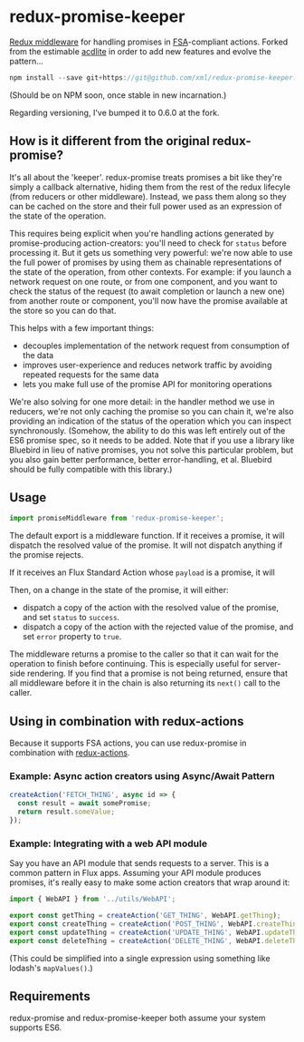 redux-promise-keeper
====================

<!-- [![build status](https://img.shields.io/travis/acdlite/redux-promise/master.svg?style=flat-square)](https://travis-ci.org/acdlite/redux-promise)
[![npm version](https://img.shields.io/npm/v/redux-promise.svg?style=flat-square)](https://www.npmjs.com/package/redux-promise) -->

[Redux middleware](https://github.com/gaearon/redux/blob/master/docs/middleware.md) for handling promises in [FSA](https://github.com/acdlite/flux-standard-action)-compliant actions. Forked from the estimable [acdlite](https://github.com/acdlite/) in order to add new features and evolve the pattern...

```js
npm install --save git+https://git@github.com/xml/redux-promise-keeper.git
```
(Should be on NPM soon, once stable in new incarnation.)

Regarding versioning, I've bumped it to 0.6.0 at the fork. 

## How is it different from the original redux-promise? 

It's all about the 'keeper'. redux-promise treats promises a bit like they're simply a callback alternative, hiding them from the rest of the redux lifecyle (from reducers or other middleware). Instead, we pass them along so they can be cached on the store and their full power used as an expression of the state of the operation.

This requires being explicit when you're handling actions generated by promise-producing action-creators: you'll need to check for `status` before processing it. But it gets us something very powerful: we're now able to use the full power of promises by using them as chainable representations of the state of the operation, from other contexts. For example: if you launch a network request on one route, or from one component, and you want to check the status of the request (to await completion or launch a new one) from another route or component, you'll now have the promise available at the store so you can do that.

This helps with a few important things:
* decouples implementation of the network request from consumption of the data
* improves user-experience and reduces network traffic by avoiding repeated requests for the same data
* lets you make full use of the promise API for monitoring operations

We're also solving for one more detail: in the handler method we use in reducers, we're not only caching the promise so you can chain it, we're also providing an indication of the status of the operation which you can inspect synchronously. (Somehow, the ability to do this was left entirely out of the ES6 promise spec, so it needs to be added. Note that if you use a library like Bluebird in lieu of native promises, you not solve this particular problem, but you also gain better performance, better error-handling, et al. Bluebird should be fully compatible with this library.)

## Usage

```js
import promiseMiddleware from 'redux-promise-keeper';
```

The default export is a middleware function. If it receives a promise, it will dispatch the resolved value of the promise. It will not dispatch anything if the promise rejects.

If it receives an Flux Standard Action whose `payload` is a promise, it will 

Then, on a change in the state of the promise, it will either: 

- dispatch a copy of the action with the resolved value of the promise, and set `status` to `success`.
- dispatch a copy of the action with the rejected value of the promise, and set `error` property to `true`.

The middleware returns a promise to the caller so that it can wait for the operation to finish before continuing. This is especially useful for server-side rendering. If you find that a promise is not being returned, ensure that all middleware before it in the chain is also returning its `next()` call to the caller.

## Using in combination with redux-actions

Because it supports FSA actions, you can use redux-promise in combination with [redux-actions](https://github.com/acdlite/redux-actions).

### Example: Async action creators using Async/Await Pattern

```js
createAction('FETCH_THING', async id => {
  const result = await somePromise;
  return result.someValue;
});
```


### Example: Integrating with a web API module

Say you have an API module that sends requests to a server. This is a common pattern in Flux apps. Assuming your API module produces promises, it's really easy to make some action creators that wrap around it:

```js
import { WebAPI } from '../utils/WebAPI';

export const getThing = createAction('GET_THING', WebAPI.getThing);
export const createThing = createAction('POST_THING', WebAPI.createThing);
export const updateThing = createAction('UPDATE_THING', WebAPI.updateThing);
export const deleteThing = createAction('DELETE_THING', WebAPI.deleteThing);
```

(This could be simplified into a single expression using something like lodash's `mapValues()`.)

## Requirements
redux-promise and redux-promise-keeper both assume your system supports ES6.

